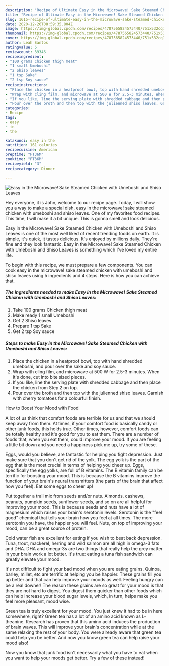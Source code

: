 ```yaml
---
description: "Recipe of Ultimate Easy in the Microwave! Sake Steamed Chicken with Umeboshi and Shiso Leaves"
title: "Recipe of Ultimate Easy in the Microwave! Sake Steamed Chicken with Umeboshi and Shiso Leaves"
slug: 1615-recipe-of-ultimate-easy-in-the-microwave-sake-steamed-chicken-with-umeboshi-and-shiso-leaves
date: 2020-12-26T08:59:35.804Z
image: https://img-global.cpcdn.com/recipes/4787565824573440/751x532cq70/easy-in-the-microwave-sake-steamed-chicken-with-umeboshi-and-shiso-leaves-recipe-main-photo.jpg
thumbnail: https://img-global.cpcdn.com/recipes/4787565824573440/751x532cq70/easy-in-the-microwave-sake-steamed-chicken-with-umeboshi-and-shiso-leaves-recipe-main-photo.jpg
cover: https://img-global.cpcdn.com/recipes/4787565824573440/751x532cq70/easy-in-the-microwave-sake-steamed-chicken-with-umeboshi-and-shiso-leaves-recipe-main-photo.jpg
author: Leah Santos
ratingvalue: 5
reviewcount: 39346
recipeingredient:
- "100 grams Chicken thigh meat"
- "1 small Umeboshi"
- "2 Shiso leaves"
- "1 tsp Sake"
- "2 tsp Soy sauce"
recipeinstructions:
- "Place the chicken in a heatproof bowl, top with hand shredded umeboshi, and pour over the sake and soy sauce."
- "Wrap with cling film, and microwave at 500 W for 2.5-3 minutes. When it&#39;s done, cut into bite sized pieces."
- "If you like, line the serving plate with shredded cabbage and then place the chicken from Step 2 on top."
- "Pour over the broth and then top with the julienned shiso leaves. Garnish with cherry tomatoes for a colourful finish."
categories:
- Recipe
tags:
- easy
- in
- the

katakunci: easy in the 
nutrition: 161 calories
recipecuisine: American
preptime: "PT36M"
cooktime: "PT36M"
recipeyield: "3"
recipecategory: Dinner

---
```



![Easy in the Microwave! Sake Steamed Chicken with Umeboshi and Shiso Leaves](https://img-global.cpcdn.com/recipes/4787565824573440/751x532cq70/easy-in-the-microwave-sake-steamed-chicken-with-umeboshi-and-shiso-leaves-recipe-main-photo.jpg)

Hey everyone, it is John, welcome to our recipe page. Today, I will show you a way to make a special dish, easy in the microwave! sake steamed chicken with umeboshi and shiso leaves. One of my favorites food recipes. This time, I will make it a bit unique. This is gonna smell and look delicious.

Easy in the Microwave! Sake Steamed Chicken with Umeboshi and Shiso Leaves is one of the most well liked of recent trending foods on earth. It is simple, it's quick, it tastes delicious. It's enjoyed by millions daily. They're fine and they look fantastic. Easy in the Microwave! Sake Steamed Chicken with Umeboshi and Shiso Leaves is something which I've loved my entire life.




To begin with this recipe, we must prepare a few components. You can cook easy in the microwave! sake steamed chicken with umeboshi and shiso leaves using 5 ingredients and 4 steps. Here is how you can achieve that.

<!--inarticleads1-->

##### The ingredients needed to make Easy in the Microwave! Sake Steamed Chicken with Umeboshi and Shiso Leaves:

1. Take 100 grams Chicken thigh meat
1. Make ready 1 small Umeboshi
1. Get 2 Shiso leaves
1. Prepare 1 tsp Sake
1. Get 2 tsp Soy sauce




<!--inarticleads2-->

##### Steps to make Easy in the Microwave! Sake Steamed Chicken with Umeboshi and Shiso Leaves:

1. Place the chicken in a heatproof bowl, top with hand shredded umeboshi, and pour over the sake and soy sauce.
1. Wrap with cling film, and microwave at 500 W for 2.5-3 minutes. When it&#39;s done, cut into bite sized pieces.
1. If you like, line the serving plate with shredded cabbage and then place the chicken from Step 2 on top.
1. Pour over the broth and then top with the julienned shiso leaves. Garnish with cherry tomatoes for a colourful finish.




How to Boost Your Mood with Food


A lot of us think that comfort foods are terrible for us and that we should keep away from them. At times, if your comfort food is basically candy or other junk foods, this holds true. Other times, however, comfort foods can be totally healthy and it's good for you to eat them. There are a number of foods that, when you eat them, could improve your mood. If you are feeling a little bit down and you need a happiness pick me up, try some of these.

Eggs, would you believe, are fantastic for helping you fight depression. Just make sure that you don't get rid of the yolk. The egg yolk is the part of the egg that is the most crucial in terms of helping you cheer up. Eggs, specifically the egg yolks, are full of B vitamins. The B vitamin family can be terrific for boosting your mood. This is because the B vitamins improve the function of your brain's neural transmitters (the parts of the brain that affect how you feel). Eat some eggs to cheer up!

Put together a trail mix from seeds and/or nuts. Almonds, cashews, peanuts, pumpkin seeds, sunflower seeds, and so on are all helpful for improving your mood. This is because seeds and nuts have a lot of magnesium which raises your brain's serotonin levels. Serotonin is the "feel good" chemical that tells your brain how you feel at all times. The more serotonin you have, the happier you will feel. Nuts, on top of improving your mood, can be a great source of protein.

Cold water fish are excellent for eating if you wish to beat back depression. Tuna, trout, mackerel, herring and wild salmon are all high in omega-3 fats and DHA. DHA and omega-3s are two things that really help the grey matter in your brain work a lot better. It's true: eating a tuna fish sandwich can greatly elevate your mood. 

It's not difficult to fight your bad mood when you are eating grains. Quinoa, barley, millet, etc are terrific at helping you be happier. These grains fill you up better and that can help improve your moods as well. Feeling hungry can be a real downer! The reason these grains are so great for your mood is that they are not hard to digest. You digest them quicker than other foods which can help increase your blood sugar levels, which, in turn, helps make you feel more pleasant, mood wise.

Green tea is truly excellent for your mood. You just knew it had to be in here somewhere, right? Green tea has a lot of an amino acid known as L-theanine. Research has proven that this amino acid induces the production of brain waves. This will improve your brain's concentration while at the same relaxing the rest of your body. You were already aware that green tea could help you be better. And now you know green tea can help raise your mood also!

Now you know that junk food isn't necessarily what you have to eat when you want to help your moods get better. Try a few of these instead!

